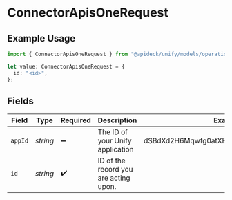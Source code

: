 # ConnectorApisOneRequest

## Example Usage

```typescript
import { ConnectorApisOneRequest } from "@apideck/unify/models/operations";

let value: ConnectorApisOneRequest = {
  id: "<id>",
};
```

## Fields

| Field                                   | Type                                    | Required                                | Description                             | Example                                 |
| --------------------------------------- | --------------------------------------- | --------------------------------------- | --------------------------------------- | --------------------------------------- |
| `appId`                                 | *string*                                | :heavy_minus_sign:                      | The ID of your Unify application        | dSBdXd2H6Mqwfg0atXHXYcysLJE9qyn1VwBtXHX |
| `id`                                    | *string*                                | :heavy_check_mark:                      | ID of the record you are acting upon.   |                                         |